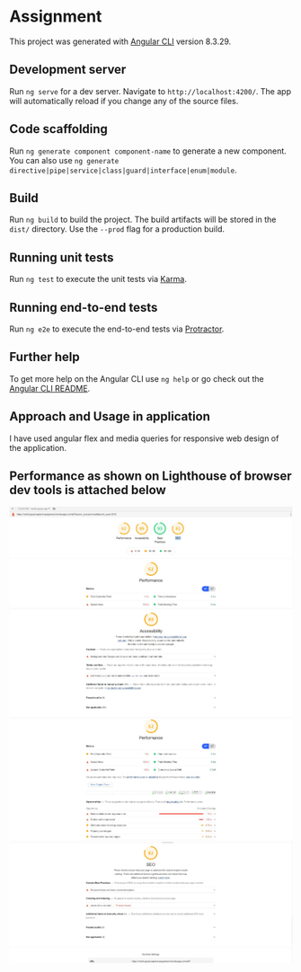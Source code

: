 # Assignment

This project was generated with [Angular CLI](https://github.com/angular/angular-cli) version 8.3.29.

## Development server

Run `ng serve` for a dev server. Navigate to `http://localhost:4200/`. The app will automatically reload if you change any of the source files.

## Code scaffolding

Run `ng generate component component-name` to generate a new component. You can also use `ng generate directive|pipe|service|class|guard|interface|enum|module`.

## Build

Run `ng build` to build the project. The build artifacts will be stored in the `dist/` directory. Use the `--prod` flag for a production build.

## Running unit tests

Run `ng test` to execute the unit tests via [Karma](https://karma-runner.github.io).

## Running end-to-end tests

Run `ng e2e` to execute the end-to-end tests via [Protractor](http://www.protractortest.org/).

## Further help

To get more help on the Angular CLI use `ng help` or go check out the [Angular CLI README](https://github.com/angular/angular-cli/blob/master/README.md).

## Approach and Usage in application

I have used angular flex and media queries for responsive web design of the application.

## Performance as shown on Lighthouse of browser dev tools is attached below

![LightHouse with all indexs](src\assets\performance-images\LightHouse.JPG)
![Accessibility Report](src\assets\performance-images\Accessibility.JPG)
![Performance Report](src\assets\performance-images\Performance.JPG)
![SEO Report](src\assets\performance-images\SEO.JPG)